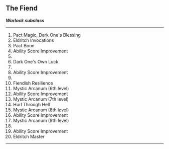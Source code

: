 ﻿## The Fiend

***Warlock subclass***

___
1. Pact Magic, Dark One's Blessing
2. Eldritch Invocations
3. Pact Boon
4. Ability Score Improvement
5.  
6. Dark One's Own Luck
7.  
8. Ability Score Improvement
9.  
10. Fiendish Resilience
11. Mystic Arcanum (6th level)
12. Ability Score Improvement
13. Mystic Arcanum (7th level)
14. Hurl Through Hell
15. Mystic Arcanum (8th level)
16. Ability Score Improvement
17. Mystic Arcanum (9th level)
18.  
19. Ability Score Improvement
20. Eldritch Master

---
